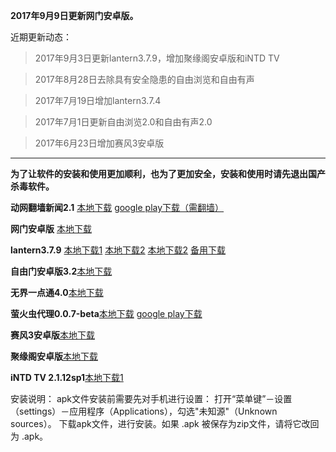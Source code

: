 **2017年9月9日更新网门安卓版。**

近期更新动态：

> 2017年9月3日更新lantern3.7.9，增加聚缘阁安卓版和iNTD TV

> 2017年8月28日去除具有安全隐患的自由浏览和自由有声

> 2017年7月19日增加lantern3.7.4

> 2017年7月1日更新自由浏览2.0和自由有声2.0

> 2017年6月23日增加赛风3安卓版

***

**为了让软件的安装和使用更加顺利，也为了更加安全，安装和使用时请先退出国产杀毒软件。**

**动网翻墙新闻2.1** [本地下载](https://storage.googleapis.com/jwnews/dweb.apk)   [google play下载（需翻墙）](https://play.google.com/store/apps/details?id=org.bannedbook.app.dtwip)

**网门安卓版** [本地下载](https://git.io/ogatea2)

**lantern3.7.9** [本地下载1](http://t.cn/RCacdYe)  [本地下载2](http://t.cn/RCkTeOj)  [本地下载2](http://t.cn/R9pJTEX)  [备用下载](http://t.cn/RCv4gNR) 

**自由门安卓版3.2**[本地下载](https://git.io/fgma )

**无界一点通4.0**[本地下载](https://git.io/v6836)

**萤火虫代理0.0.7-beta**[本地下载](https://github.com/yinghuocho/download/blob/master/firefly.apk?raw=true) [google play下载](https://play.google.com/store/apps/details?id=org.gofirefly.android.vpn)

**赛风3安卓版**[本地下载](http://www.babel.cc/share.do?s=6555140926875361)

**聚缘阁安卓版**[本地下载](https://github.com/hao369/a/raw/master/jygV2.2.2017082401.apk)

**iNTD TV 2.1.12sp1**[本地下载1](https://github.com/bannedbook/fanqiang/raw/master/apk/iNTD_TV.apk)


安装说明：
apk文件安装前需要先对手机进行设置： 打开“菜单键”－设置（settings）－应用程序（Applications），勾选"未知源"（Unknown sources）。
下载apk文件，进行安装。如果 .apk 被保存为zip文件，请将它改回为 .apk。